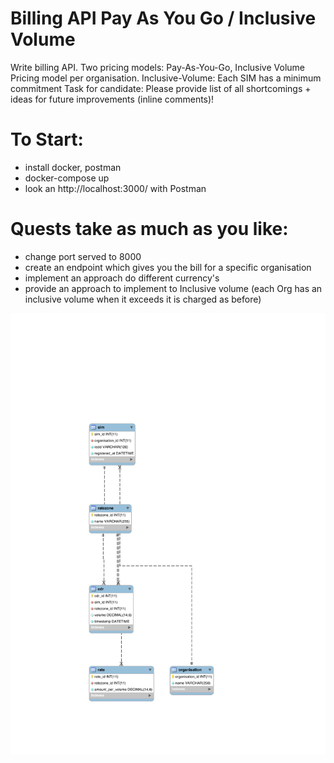 # Billing API Pay As You Go / Inclusive Volume

Write billing API.
Two pricing models: Pay-As-You-Go, Inclusive Volume
Pricing model per organisation.
Inclusive-Volume: Each SIM has a minimum commitment
Task for candidate: Please provide list of all shortcomings + ideas for future improvements (inline comments)!


# To Start:
- install docker, postman
- docker-compose up
- look an http://localhost:3000/ with Postman

# Quests take as much as you like:
- change port served to 8000
- create an endpoint which gives you the bill for a specific organisation
- implement an approach do different currency's
- provide an approach to implement to Inclusive volume (each Org has an inclusive volume when it exceeds it is charged as before)


![](./erDiagram.svg)
